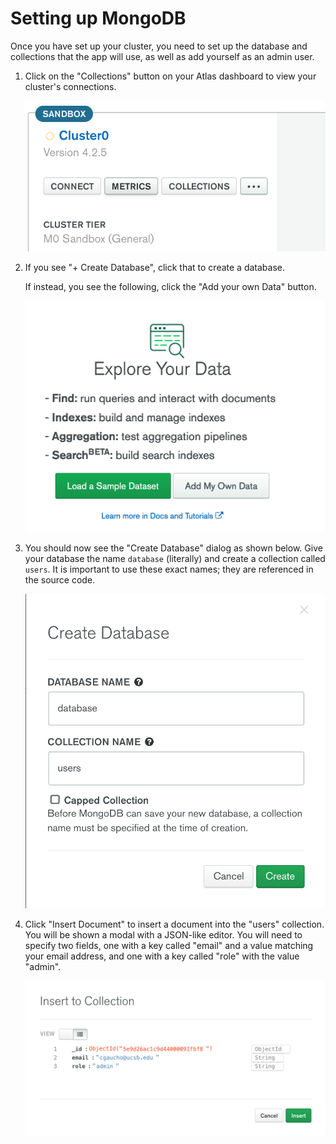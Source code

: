 # Setting up MongoDB

Once you have set up your cluster, you need to set up the database and collections that the app will use, as well as
add yourself as an admin user.

1. Click on the "Collections" button on your Atlas dashboard to view your cluster's connections.

   ![collections](./images/collections.png)

2. If you see "+ Create Database", click that to create a database.

   If instead, you see
   the following, click the "Add your own Data" button.

   ![collections](./images/first-time-collection.png)

3. You should now see the "Create Database" dialog as shown below. Give your database the name
   `database` (literally) and create a collection called `users`. It is important to use
   these exact names; they are referenced in the source code.

   ![create-database](./images/create-database.png)

4. Click "Insert Document" to insert a document into the "users" collection.
   You will be shown a modal with a JSON-like editor.
   You will need to specify two fields, one with a key called "email" and a value matching your email address,
   and one with a key called "role" with the value "admin".

   ![insert-admin](./images/insert-admin.png)
